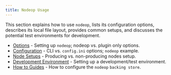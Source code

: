 ```yaml
---
title: Nodeop Usage
---
```


This section explains how to use `nodeop`, lists its configuration options, describes its local file layout, provides common setups, and discusses the potential test environments for development.

* [Options](nodeop-options.md) - Setting up `nodeop`; nodeop vs. plugin only options.
* [Configuration](nodeop-configuration.md) - CLI vs. `config.ini` options; `nodeop` example.
* [Node Setups](node-setups/index.md) - Producing vs. non-producing nodes setup.
* [Development Environment](/docs/getting-started/getting-started-intro.md) - Setting up a development/test environment.
* [How to Guides](../how-to/how-to-configure-state-storage.md) - How to configure  the `nodeop` `backing store`.
